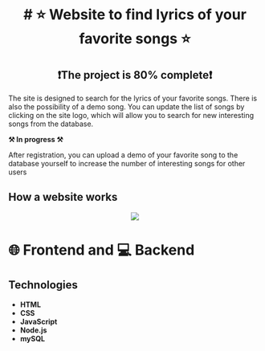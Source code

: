 <div align="center">
    <h1> # ⭐ Website to find lyrics of your favorite songs ⭐</h1>
    <h2>❗The project is 80% complete❗</h2>
</div>


The site is designed to search for the lyrics of your favorite songs. There is also the possibility of a demo song. You can update the list of songs by clicking on the site logo, which will allow you to search for new interesting songs from the database.

**⚒️ In progress ⚒️**

After registration, you can upload a demo of your favorite song to the database yourself to increase the number of interesting songs for other users



## How a website works

<p align="center">
  <img src="#">
</p>

 
# 🌐 Frontend and 💻 Backend

## Technologies
- **HTML**
- **CSS**
- **JavaScript**
- **Node.js**
- **mySQL**
